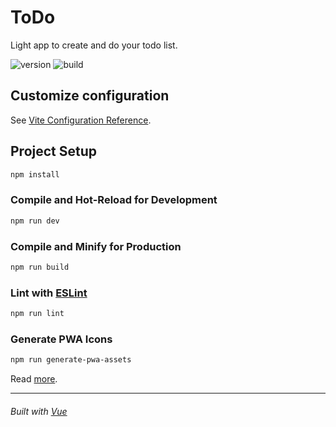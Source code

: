 # ToDo

Light app to create and do your todo list.

![version](https://img.shields.io/badge/version-0.0.1-orange)
![build](https://github.com/vchychuzhko/todo/actions/workflows/deploy.yml/badge.svg)

## Customize configuration

See [Vite Configuration Reference](https://vite.dev/config/).

## Project Setup

```sh
npm install
```

### Compile and Hot-Reload for Development

```sh
npm run dev
```

### Compile and Minify for Production

```sh
npm run build
```

### Lint with [ESLint](https://eslint.org/)

```sh
npm run lint
```

### Generate PWA Icons

```sh
npm run generate-pwa-assets
```

Read [more](https://alexop.dev/posts/create-pwa-vue3-vite-4-steps).

---

###### Built with [Vue](https://vuejs.org/guide/quick-start.html)
